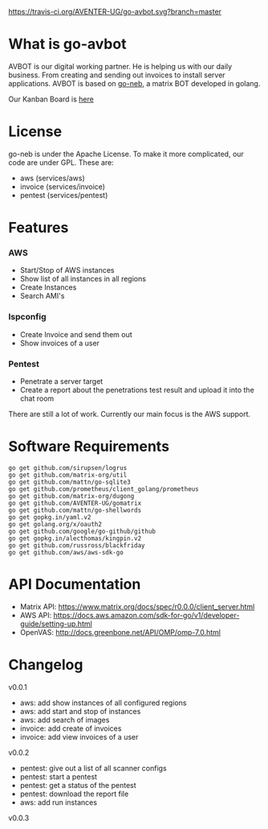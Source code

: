 https://travis-ci.org/AVENTER-UG/go-avbot.svg?branch=master

# What is go-avbot

AVBOT is our digital working partner. He is helping us with our daily business. From creating and sending out invoices to install server applications. AVBOT is based on [go-neb](https://github.com/matrix-org/go-neb), a matrix BOT developed in golang. 


Our Kanban Board is [here](https://wekan.aventer.biz/b/XePZjKD4mK3eFY8MS/go-avbot)

# License
go-neb is under the Apache License. To make it more complicated, our code are under GPL. These are:
- aws (services/aws)
- invoice (services/invoice)
- pentest (services/pentest)

# Features

### AWS

- Start/Stop of AWS instances
- Show list of all instances in all regions
- Create Instances 
- Search AMI's

### Ispconfig

- Create Invoice and send them out
- Show invoices of a user

### Pentest

- Penetrate a server target
- Create a report about the penetrations test result and upload it into the chat room

There are still a lot of work. Currently our main focus is the AWS support.

# Software Requirements

```
go get github.com/sirupsen/logrus 
go get github.com/matrix-org/util
go get github.com/mattn/go-sqlite3
go get github.com/prometheus/client_golang/prometheus
go get github.com/matrix-org/dugong
go get github.com/AVENTER-UG/gomatrix
go get github.com/mattn/go-shellwords
go get gopkg.in/yaml.v2
go get golang.org/x/oauth2
go get github.com/google/go-github/github
go get gopkg.in/alecthomas/kingpin.v2
go get github.com/russross/blackfriday
go get github.com/aws/aws-sdk-go
```

# API Documentation

- Matrix API: https://www.matrix.org/docs/spec/r0.0.0/client_server.html
- AWS API: https://docs.aws.amazon.com/sdk-for-go/v1/developer-guide/setting-up.html
- OpenVAS: http://docs.greenbone.net/API/OMP/omp-7.0.html

# Changelog

v0.0.1
- aws: add show instances of all configured regions
- aws: add start and stop of instances
- aws: add search of images
- invoice: add create of invoices
- invoice: add view invoices of a user

v0.0.2
- pentest: give out a list of all scanner configs
- pentest: start a pentest
- pentest: get a status of the pentest
- pentest: download the report file
- aws: add run instances

v0.0.3